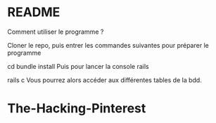 # README
Comment utiliser le programme ?

Cloner le repo, puis entrer les commandes suivantes pour préparer le programme

cd
bundle install
Puis pour lancer la console rails

rails c
Vous pourrez alors accéder aux différentes tables de la bdd.


# The-Hacking-Pinterest
